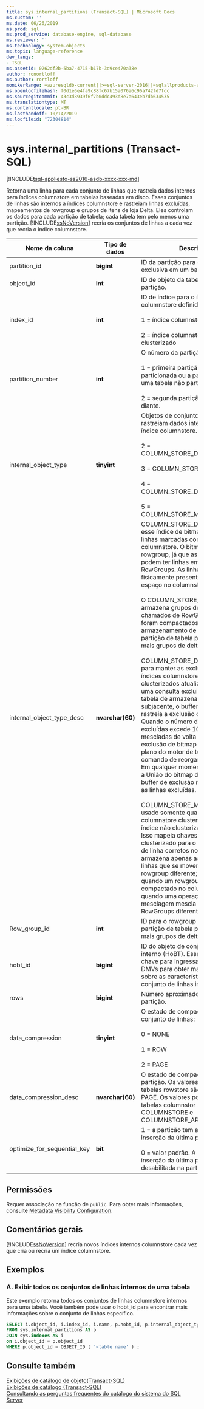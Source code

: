 ```yaml
---
title: sys.internal_partitions (Transact-SQL) | Microsoft Docs
ms.custom: ''
ms.date: 06/26/2019
ms.prod: sql
ms.prod_service: database-engine, sql-database
ms.reviewer: ''
ms.technology: system-objects
ms.topic: language-reference
dev_langs:
- TSQL
ms.assetid: 0262df2b-5ba7-4715-b17b-3d9ce470a38e
author: ronortloff
ms.author: rortloff
monikerRange: =azuresqldb-current||>=sql-server-2016||=sqlallproducts-allversions||>=sql-server-linux-2017||=azuresqldb-mi-current
ms.openlocfilehash: f0d1e6e4fa9c88fc67b15a076a6c96a742fd7fdc
ms.sourcegitcommit: 43c3d8939f6f7b0ddc493d8e7a643eb7db634535
ms.translationtype: MT
ms.contentlocale: pt-BR
ms.lasthandoff: 10/14/2019
ms.locfileid: "72304814"
---
```

# <a name="sysinternal_partitions-transact-sql"></a>sys.internal_partitions (Transact-SQL)
[!INCLUDE[tsql-appliesto-ss2016-asdb-xxxx-xxx-md](../../includes/tsql-appliesto-ss2016-asdb-xxxx-xxx-md.md)]

  Retorna uma linha para cada conjunto de linhas que rastreia dados internos para índices columnstore em tabelas baseadas em disco. Esses conjuntos de linhas são internos a índices columnstore e rastreiam linhas excluídas, mapeamentos de rowgroup e grupos de itens de loja Delta. Eles controlam os dados para cada partição de tabela; cada tabela tem pelo menos uma partição. [!INCLUDE[ssNoVersion](../../includes/ssnoversion-md.md)] recria os conjuntos de linhas a cada vez que recria o índice columnstore.   
  
|Nome da coluna|Tipo de dados|Descrição|  
|-----------------|---------------|-----------------|  
|partition_id|**bigint**|ID da partição para esta partição. É exclusiva em um banco de dados.|  
|object_id|**int**|ID de objeto da tabela que contém a partição.|  
|index_id|**int**|ID de índice para o índice columnstore definido na tabela.<br /><br /> 1 = índice columnstore clusterizado<br /><br /> 2 = índice columnstore não clusterizado|  
|partition_number|**int**|O número da partição.<br /><br /> 1 = primeira partição de uma tabela particionada ou a partição única de uma tabela não particionada.<br /><br /> 2 = segunda partição e assim por diante.|  
|internal_object_type|**tinyint**|Objetos de conjunto de linhas que rastreiam dados internos para o índice columnstore.<br /><br /> 2 = COLUMN_STORE_DELETE_BITMAP<br /><br /> 3 = COLUMN_STORE_DELTA_STORE<br /><br /> 4 = COLUMN_STORE_DELETE_BUFFER<br /><br /> 5 = COLUMN_STORE_MAPPING_INDEX|  
|internal_object_type_desc|**nvarchar(60)**|COLUMN_STORE_DELETE_BITMAP-esse índice de bitmap rastreia as linhas marcadas como excluídas do columnstore. O bitmap é para cada rowgroup, já que as partições podem ter linhas em várias RowGroups. As linhas ainda estão fisicamente presentes e ocupando espaço no columnstore.<br /><br /> O COLUMN_STORE_DELTA_STORE-armazena grupos de linhas, chamados de RowGroups, que não foram compactados no armazenamento de colunas. Cada partição de tabela pode ter zero ou mais grupos de deltastore.<br /><br /> COLUMN_STORE_DELETE_BUFFER-para manter as exclusões para índices columnstore não clusterizados atualizáveis. Quando uma consulta exclui uma linha da tabela de armazenamento de linhas subjacente, o buffer de exclusão rastreia a exclusão do columnstore. Quando o número de linhas excluídas excede 1048576, elas são mescladas de volta ao thread de exclusão de bitmap por segundo plano do motor de tupla ou por um comando de reorganização explícito.  Em qualquer momento determinado, a União do bitmap de exclusão e do buffer de exclusão representa todas as linhas excluídas.<br /><br /> COLUMN_STORE_MAPPING_INDEX-usado somente quando o índice columnstore clusterizado tem um índice não clusterizado secundário. Isso mapeia chaves de índice não clusterizado para o rowgroup e a ID de linha corretos no columnstore. Ele armazena apenas as chaves para linhas que se movem para um rowgroup diferente; Isso ocorre quando um rowgroup Delta é compactado no columnstore e quando uma operação de mesclagem mescla linhas de dois RowGroups diferentes.|  
|Row_group_id|**int**|ID para o rowgroup deltastore. Cada partição de tabela pode ter zero ou mais grupos de deltastore.|  
|hobt_id|**bigint**|ID do objeto de conjunto de linhas interno (HoBT). Essa é uma boa chave para ingressar com outras DMVs para obter mais informações sobre as características físicas do conjunto de linhas interno.|  
|rows|**bigint**|Número aproximado de linhas nesta partição.|  
|data_compression|**tinyint**|O estado de compactação para o conjunto de linhas:<br /><br /> 0 = NONE<br /><br /> 1 = ROW<br /><br /> 2 = PAGE|  
|data_compression_desc|**nvarchar(60)**|O estado de compactação para cada partição. Os valores possível para as tabelas rowstore são NONE, ROW e PAGE. Os valores possível para as tabelas columnstor são COLUMNSTORE e COLUMNSTORE_ARCHIVE.|  
|optimize_for_sequential_key|**bit**|1 = a partição tem a otimização de inserção da última página habilitada.<br><br>0 = valor padrão. A otimização de inserção da última página foi desabilitada na partição.|
  
## <a name="permissions"></a>Permissões  
 Requer associação na função de `public`. Para obter mais informações, consulte [Metadata Visibility Configuration](../../relational-databases/security/metadata-visibility-configuration.md).  
  
## <a name="general-remarks"></a>Comentários gerais  
 [!INCLUDE[ssNoVersion](../../includes/ssnoversion-md.md)] recria novos índices internos columnstore cada vez que cria ou recria um índice columnstore.  
  
## <a name="examples"></a>Exemplos  
  
### <a name="a-view-all-of-the-internal-rowsets-for-a-table"></a>A. Exibir todos os conjuntos de linhas internos de uma tabela  
 Este exemplo retorna todos os conjuntos de linhas columnstore internos para uma tabela. Você também pode usar o hobt_id para encontrar mais informações sobre o conjunto de linhas específico.  
  
```sql  
SELECT i.object_id, i.index_id, i.name, p.hobt_id, p.internal_object_type_id, p.internal_object_type_desc  
FROM sys.internal_partitions AS p  
JOIN sys.indexes AS i  
on i.object_id = p.object_id  
WHERE p.object_id = OBJECT_ID ( '<table name' ) ;  
```  
  
## <a name="see-also"></a>Consulte também  
 [Exibições de catálogo de objeto&#40;Transact-SQL&#41;](../../relational-databases/system-catalog-views/object-catalog-views-transact-sql.md)   
 [Exibições de catálogo &#40;Transact-SQL&#41;](../../relational-databases/system-catalog-views/catalog-views-transact-sql.md)   
 [Consultando as perguntas frequentes do catálogo do sistema do SQL Server](../../relational-databases/system-catalog-views/querying-the-sql-server-system-catalog-faq.md)  
  
  
